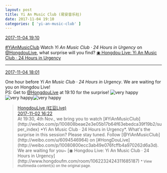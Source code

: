 ```yaml
---
layout: post
title: Yi An Music Club (易安音乐社)
date: 2017-11-04 19:10
categories: [ 'yi-an-music-club' ]
---
```


<div class="weibo-info">
  <a href="http://weibo.com/6094546964/FtysDAfUR">2017-11-04 19:10</a>
</div>

[#YiAnMusicClub](http://weibo.com/p/100808beae2e3e05b17b64f63ebedca39f19b2/super_index) Watch *Yi An Music Club · 24 Hours in Urgency* on [@HongdouLive](http://weibo.com/u/5990184179), what surprise will you find? [◉ Hongdou Live: Yi An Music Club · 24 Hours in Urgency](http://www.hongdoufm.com/room/1062232424311685187)

<!-- more -->

---

<div class="weibo-info">
  <a href="http://weibo.com/6094546964/Fty0Tu3PD">2017-11-04 18:01</a>
</div>

One hour before *Yi An Music Club · 24 Hours in Urgency*. We are waiting for you on Hongdou Live!  
PS: Get to [@HongdouLive](http://weibo.com/u/5990184179) at 19:10 for the surprise! ![very happy](http://img.t.sinajs.cn/t4/appstyle/expression/ext/normal/58/mb_org.gif)![very happy](http://img.t.sinajs.cn/t4/appstyle/expression/ext/normal/58/mb_org.gif)![very happy](http://img.t.sinajs.cn/t4/appstyle/expression/ext/normal/58/mb_org.gif)

> <div class="weibo-post-name">
>   <a href="http://weibo.com/u/5990184179">HongdouLive (红豆Live)</a>
> </div>
> <div class="weibo-info">
>   <a href="http://weibo.com/5990184179/FtevAdsB3">2017-11-02 16:22</a>
> </div>
> At 19:30, 4th Nov., we bring you to watch [#YiAnMusicClub](http://weibo.com/p/100808beae2e3e05b17b64f63ebedca39f19b2/super_index) *Yi An Music Club · 24 Hours in Urgency*. What's the surprise in this session? Please stay tuned. Follow [@YiAnMusicClub](http://weibo.com/u/6094546964) on [#HongDouLive](http://weibo.com/p/10080800ecc3ab49e076fcffb4a970262d6a3d). We are waiting for you~ [◉ Hongdou Live: Yi An Music Club · 24 Hours in Urgency](http://www.hongdoufm.com/room/1062232424311685187)  
> <small>* View multimedia content(s) on the original page.</small>
